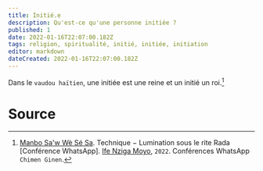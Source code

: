```yaml
---
title: Initié.e
description: Qu'est-ce qu'une personne initiée ?
published: 1
date: 2022-01-16T22:07:00.182Z
tags: religion, spiritualité, initié, initiée, initiation
editor: markdown
dateCreated: 2022-01-16T22:07:00.182Z
---
```


Dans le `vaudou haïtien`, une initiée est une reine et un initié un roi.[^1]

# Source

[^1]:  [Manbo Sa'w Wè Sé Sa](https://www.facebook.com/rosmywaystv). Technique − Lumination sous le rite Rada [Conférence WhatsApp]. [Ife Nziga Moyo](https://www.facebook.com/IF%C3%89-Nzinga-Moyo-102447998373899/), `2022`. Conférences WhatsApp `Chimen Ginen`.